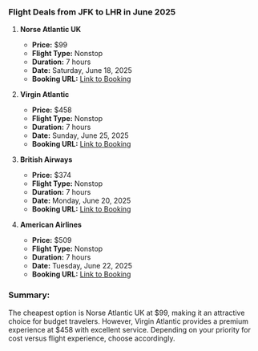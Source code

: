 ### Flight Deals from JFK to LHR in June 2025

1. **Norse Atlantic UK**  
   - **Price:** $99  
   - **Flight Type:** Nonstop  
   - **Duration:** 7 hours  
   - **Date:** Saturday, June 18, 2025  
   - **Booking URL:** [Link to Booking](https://www.norseatlantic.com)

2. **Virgin Atlantic**  
   - **Price:** $458  
   - **Flight Type:** Nonstop  
   - **Duration:** 7 hours  
   - **Date:** Sunday, June 25, 2025  
   - **Booking URL:** [Link to Booking](https://www.virginatlantic.com)

3. **British Airways**  
   - **Price:** $374  
   - **Flight Type:** Nonstop  
   - **Duration:** 7 hours  
   - **Date:** Monday, June 20, 2025  
   - **Booking URL:** [Link to Booking](https://www.britishairways.com)

4. **American Airlines**  
   - **Price:** $509  
   - **Flight Type:** Nonstop  
   - **Duration:** 7 hours  
   - **Date:** Tuesday, June 22, 2025  
   - **Booking URL:** [Link to Booking](https://www.aa.com)

### Summary:
The cheapest option is Norse Atlantic UK at $99, making it an attractive choice for budget travelers. However, Virgin Atlantic provides a premium experience at $458 with excellent service. Depending on your priority for cost versus flight experience, choose accordingly.